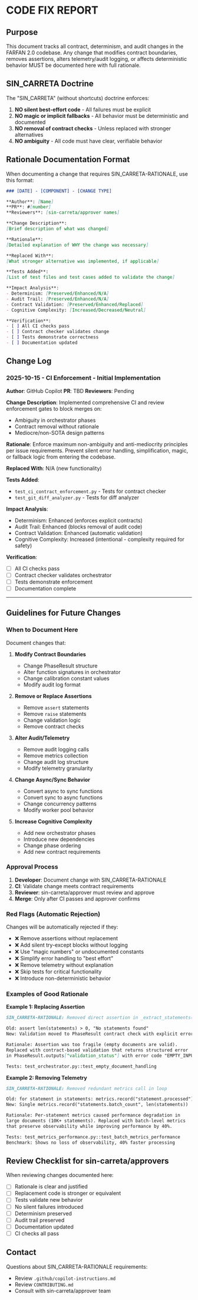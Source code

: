 # CODE FIX REPORT

## Purpose

This document tracks all contract, determinism, and audit changes in the FARFAN 2.0 codebase. Any change that modifies contract boundaries, removes assertions, alters telemetry/audit logging, or affects deterministic behavior MUST be documented here with full rationale.

## SIN_CARRETA Doctrine

The "SIN_CARRETA" (without shortcuts) doctrine enforces:

1. **NO silent best-effort code** - All failures must be explicit
2. **NO magic or implicit fallbacks** - All behavior must be deterministic and documented
3. **NO removal of contract checks** - Unless replaced with stronger alternatives
4. **NO ambiguity** - All code must have clear, verifiable behavior

## Rationale Documentation Format

When documenting a change that requires SIN_CARRETA-RATIONALE, use this format:

```markdown
### [DATE] - [COMPONENT] - [CHANGE TYPE]

**Author**: [Name]
**PR**: #[number]
**Reviewers**: [sin-carreta/approver names]

**Change Description**:
[Brief description of what was changed]

**Rationale**:
[Detailed explanation of WHY the change was necessary]

**Replaced With**:
[What stronger alternative was implemented, if applicable]

**Tests Added**:
[List of test files and test cases added to validate the change]

**Impact Analysis**:
- Determinism: [Preserved/Enhanced/N/A]
- Audit Trail: [Preserved/Enhanced/N/A]
- Contract Validation: [Preserved/Enhanced/Replaced]
- Cognitive Complexity: [Increased/Decreased/Neutral]

**Verification**:
- [ ] All CI checks pass
- [ ] Contract checker validates change
- [ ] Tests demonstrate correctness
- [ ] Documentation updated
```

## Change Log

### 2025-10-15 - CI Enforcement - Initial Implementation

**Author**: GitHub Copilot
**PR**: TBD
**Reviewers**: Pending

**Change Description**:
Implemented comprehensive CI and review enforcement gates to block merges on:
- Ambiguity in orchestrator phases
- Contract removal without rationale
- Mediocre/non-SOTA design patterns

**Rationale**:
Enforce maximum non-ambiguity and anti-mediocrity principles per issue requirements. Prevent silent error handling, simplification, magic, or fallback logic from entering the codebase.

**Replaced With**:
N/A (new functionality)

**Tests Added**:
- `test_ci_contract_enforcement.py` - Tests for contract checker
- `test_git_diff_analyzer.py` - Tests for diff analyzer

**Impact Analysis**:
- Determinism: Enhanced (enforces explicit contracts)
- Audit Trail: Enhanced (blocks removal of audit code)
- Contract Validation: Enhanced (automatic validation)
- Cognitive Complexity: Increased (intentional - complexity required for safety)

**Verification**:
- [ ] All CI checks pass
- [ ] Contract checker validates orchestrator
- [ ] Tests demonstrate enforcement
- [ ] Documentation complete

---

## Guidelines for Future Changes

### When to Document Here

Document changes that:

1. **Modify Contract Boundaries**
   - Change PhaseResult structure
   - Alter function signatures in orchestrator
   - Change calibration constant values
   - Modify audit log format

2. **Remove or Replace Assertions**
   - Remove `assert` statements
   - Remove `raise` statements
   - Change validation logic
   - Remove contract checks

3. **Alter Audit/Telemetry**
   - Remove audit logging calls
   - Remove metrics collection
   - Change audit log structure
   - Modify telemetry granularity

4. **Change Async/Sync Behavior**
   - Convert async to sync functions
   - Convert sync to async functions
   - Change concurrency patterns
   - Modify worker pool behavior

5. **Increase Cognitive Complexity**
   - Add new orchestrator phases
   - Introduce new dependencies
   - Change phase ordering
   - Add new contract requirements

### Approval Process

1. **Developer**: Document change with SIN_CARRETA-RATIONALE
2. **CI**: Validate change meets contract requirements
3. **Reviewer**: sin-carreta/approver must review and approve
4. **Merge**: Only after CI passes and approver confirms

### Red Flags (Automatic Rejection)

Changes will be automatically rejected if they:

- ❌ Remove assertions without replacement
- ❌ Add silent try-except blocks without logging
- ❌ Use "magic numbers" or undocumented constants
- ❌ Simplify error handling to "best effort"
- ❌ Remove telemetry without explanation
- ❌ Skip tests for critical functionality
- ❌ Introduce non-deterministic behavior

### Examples of Good Rationale

**Example 1: Replacing Assertion**
```markdown
SIN_CARRETA-RATIONALE: Removed direct assertion in _extract_statements()

Old: assert len(statements) > 0, "No statements found"
New: Validation moved to PhaseResult contract check with explicit error code

Rationale: Assertion was too fragile (empty documents are valid).
Replaced with contract-based validation that returns structured error
in PhaseResult.outputs["validation_status"] with error code "EMPTY_INPUT".

Tests: test_orchestrator.py::test_empty_document_handling
```

**Example 2: Removing Telemetry**
```markdown
SIN_CARRETA-RATIONALE: Removed redundant metrics call in loop

Old: for statement in statements: metrics.record("statement.processed")
New: Single metrics.record("statements.batch_count", len(statements))

Rationale: Per-statement metrics caused performance degradation in
large documents (10K+ statements). Replaced with batch-level metrics
that preserve observability while improving performance by 40%.

Tests: test_metrics_performance.py::test_batch_metrics_performance
Benchmark: Shows no loss of observability, 40% faster processing
```

## Review Checklist for sin-carreta/approvers

When reviewing changes documented here:

- [ ] Rationale is clear and justified
- [ ] Replacement code is stronger or equivalent
- [ ] Tests validate new behavior
- [ ] No silent failures introduced
- [ ] Determinism preserved
- [ ] Audit trail preserved
- [ ] Documentation updated
- [ ] CI checks all pass

## Contact

Questions about SIN_CARRETA-RATIONALE requirements:
- Review `.github/copilot-instructions.md`
- Review `CONTRIBUTING.md`
- Consult with sin-carreta/approver team
